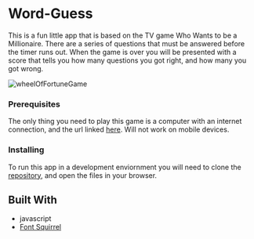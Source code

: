 # Word-Guess

This is a fun little app that is based on the TV game Who Wants to be a Millionaire. There are a series of questions that must be answered before the timer runs out. When the game is over you will be presented with a score that tells you how many questions you got right, and how many you got wrong.

![wheelOfFortuneGame](wheelFortune.gif)

### Prerequisites

The only thing you need to play this game is a computer with an internet connection, and the url linked [here](https://fleerless.github.io/Word-Guess/). Will not work on mobile devices.

### Installing 

To run this app in a development enviornment you will need to clone the [repository](https://github.com/Fleerless/Word-Guess), and open the files in your browser.

## Built With
 
 * javascript
 * [Font Squirrel](https://www.fontsquirrel.com/tools/webfont-generator)